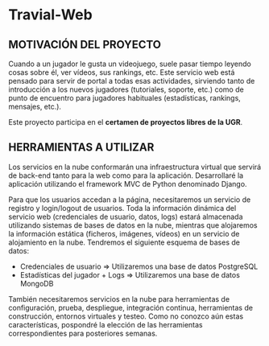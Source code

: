 
# Travial-Web

## MOTIVACIÓN DEL PROYECTO

Cuando a un jugador le gusta un videojuego, suele pasar tiempo leyendo cosas sobre él, ver vídeos, sus rankings, etc. Este servicio web está pensado para servir de portal a todas esas actividades, sirviendo tanto de introducción a los nuevos jugadores (tutoriales, soporte, etc.) como de punto de encuentro para jugadores habituales (estadísticas, rankings, mensajes, etc.).

Este proyecto participa en el **certamen de proyectos libres de la UGR**.

## HERRAMIENTAS A UTILIZAR

Los servicios en la nube conformarán una infraestructura virtual que servirá de back-end tanto para la web como para la aplicación. Desarrollaré la aplicación utilizando el framework MVC de Python denominado Django.

Para que los usuarios accedan a la página, necesitaremos un servicio de registro y login/logout de usuarios.
Toda la información dinámica del servicio web (credenciales de usuario, datos, logs) estará almacenada utilizando sistemas de bases de datos en la nube, mientras que alojaremos la información estática (ficheros, imágenes, vídeos) en un servicio de alojamiento en la nube. Tendremos el siguiente esquema de bases de datos:

  - Credenciales de usuario => Utilizaremos una base de datos PostgreSQL
  - Estadísticas del jugador + Logs => Utilizaremos una base de datos MongoDB

También necesitaremos servicios en la nube para herramientas de configuración, prueba, despliegue, integración continua, herramientas de construcción, entornos virtuales y testeo. Como no conozco aún estas características, pospondré la elección de las herramientas correspondientes para posteriores semanas.
